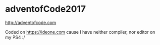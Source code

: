 # adventofCode2017
http://adventofcode.com

Coded on https://ideone.com cause I have neither compiler, nor editor on my PS4 :/
